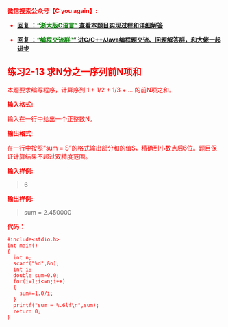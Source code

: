 
<font color='red'> **微信搜索公众号【C you again】:**

- [**回复 ：<font color='green'>“浙大版C语言”</font> 查看本题目实现过程和详细解答** ](  http://gzh.cyouagain.cn/) 
 
- [ **回复 ：<font color='green'>“编程交流群”</font>” 进C/C++/Java编程题交流、问题解答群，和大佬一起进步**  ](  http://cyouagain.cn/    ) 



## 练习2-13 求N分之一序列前N项和

本题要求编写程序，计算序列 1 + 1/2 + 1/3 + ... 的前N项之和。

**输入格式:**

输入在一行中给出一个正整数N。

**输出格式:**

在一行中按照“sum = S”的格式输出部分和的值S，精确到小数点后6位。题目保证计算结果不超过双精度范围。

**输入样例:**

> 6

**输出样例:**

> sum = 2.450000

**代码：**

```
#include<stdio.h>
int main()
{
  int n;
  scanf("%d",&n);
  int i;
  double sum=0.0;
  for(i=1;i<=n;i++)
  {
    sum+=1.0/i;
  }
  printf("sum = %.6lf\n",sum);
  return 0;
}

```

